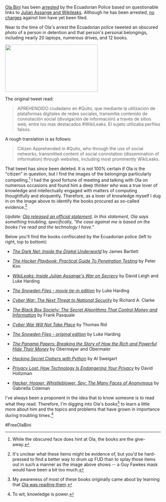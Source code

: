 [Ola Bini](https://olabini.se) has been [arrested](https://heavy.com/news/2019/04/ola-bini/) by the Ecuadorian Police based on questionable links to [Julian Assange and Wikileaks](https://www.eluniverso.com/noticias/2019/04/11/nota/7279946/jackers-rusos-miembro-wikileaks-viven-ecuador-denuncia-maria-paula). Although he has been arrested, [no charges](https://www.fresnobee.com/news/nation-world/world/article229326519.html) against him have yet been filed.

Near to the time of Ola's arrest the Ecuadorian police tweeted an obscured photo of a person in detention and that person's personal belongings, including nearly 20 laptops, numerous drives, and 12 books.

<img src="http://blog.fogus.me/wp-content/uploads/2019/04/D39viLYW4AEnmPr-300x153.jpg" alt="" width="300" height="153" class="aligncenter size-medium wp-image-6586" />

The original tweet read:

> APREHENDIDO ciudadano en #Quito, que mediante la utilización 
> de plataformas digitales de redes sociales, transmitía contenido 
> de connotación social (divulgación de información) a través de 
> sitios web, entre los mas destacados #WikiLeaks. El sujeto 
> utilizaba perfiles falsos. 

A rough translation is as follows:

> Citizen Apprehended in #Quito, who through the use of social 
> networks, transmitted content of social connotation (dissemination 
> of information) through websites, including most prominently WikiLeaks.

That tweet has since been deleted. It is not 100% certain if Ola is the "citizen" in question, but I find the images of the belongings particularly compelling.[^pic]  I had the good fortune of meeting and talking with Ola on numerous occasions and found him a deep thinker who was a true lover of knowledge and intellectually engaged with matters of computing thoughtfully and eloquently. Therefore, as a lover of knowledge myself I dug in on the image above to identify the books procured as so-called evidence.[^ev]

*Update: [Ola released an official statement](https://freeolabini.org/en/statement-from-ola/). In this statement, Ola says something troubling, specifically, "the case against me is based on the books I've read and the technology I have."*

[^ev]: It's unclear what these items might be evidence of, but you'd be hard-pressed to find a better way to drum up FUD than to splay those items out in such a manner as the image above shows -- a Guy Fawkes mask would have been a bit too much.

[^pic]: While the obscured face does hint at Ola, the books are the give-away.

Below you'll find the books confiscated by the Ecuadorian police (left to right, top to bottom):

- *[The Dark Net: Inside the Digital Underworld](https://www.amazon.com/Dark-Net-Inside-Digital-Underworld/dp/1612194893/?tag=modusponens-20)* by James Bartlett

- *[The Hacker Playbook: Practical Guide To Penetration Testing](https://www.amazon.com/Hacker-Playbook-Practical-Penetration-Testing/dp/1494932636/?tag=modusponens-20)* by Peter Kim

- *[WikiLeaks: Inside Julian Assange's War on Secrecy](https://www.amazon.com/WikiLeaks-Inside-Julian-Assanges-Secrecy/dp/161039061X/?tag=modusponens-20)* by David Leigh and Luke Harding

- *[The Snowden Files - movie tie-in edition](https://www.amazon.com/Snowden-Files-Luke-Harding/dp/1783351047/?tag=modusponens-20)* by Luke Harding

- *[Cyber War: The Next Threat to National Security](https://www.amazon.com/Cyber-War-Threat-National-Security/dp/0061962244/?tag=modusponens-20)* by Richard A. Clarke

- *[The Black Box Society: The Secret Algorithms That Control Money and Information](https://www.amazon.com/gp/product/0674970845/?tag=modusponens-20)* by Frank Pasquale

- *[Cyber War Will Not Take Place](https://www.amazon.com/Cyber-War-Will-Take-Place/dp/0199330638/?tag=modusponens-20)* by Thomas Rid

- *[The Snowden Files - original edition](https://www.amazon.com/gp/product/B01K8ZH9IW/?tag=modusponens-20)* by Luke Harding

- *[The Panama Papers: Breaking the Story of How the Rich and Powerful Hide Their Money](https://www.amazon.com/Panama-Papers-Breaking-Story-Powerful/dp/1786070472/?tag=modusponens-20)* by Obermayer and Obermaier

- *[Hacking Secret Ciphers with Python](https://www.amazon.com/gp/product/1482614375/?tag=modusponens-20)* by Al Sweigart

- *[Privacy Lost: How Technology Is Endangering Your Privacy](https://www.amazon.com/gp/product/0787985112/?tag=modusponens-20)* by David Holtzman

- *[Hacker, Hoaxer, Whistleblower, Spy: The Many Faces of Anonymous](https://www.amazon.com/gp/product/1781685835/?tag=modusponens-20)* by Gabriella Coleman

I've always been a proponent in the idea that to know someone is to read what they read. Therefore, I'm digging into Ola's books[^ob] to learn a little more about him and the topics and problems that have grown in importance during troubling times.[^tw]

\#FreeOlaBini

[^tw]: To wit, knowledge is power.

[^ob]: My awareness of most of these books originally came about by learning that [Ola was reading them](https://www.goodreads.com/author/show/932658.Ola_Bini).